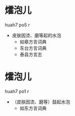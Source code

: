 # 㸌泡儿
huah7 po5 r
+ 皮肤因烫、磨等起的水泡
  * 如皋方言词典
  * 东台方言词典
  * 泰县方言志

# 㸌泡儿
huah7 po1 r
+ （皮肤因烫、磨等）鼓起水泡
  * 如东方言词典

